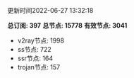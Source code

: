 更新时间2022-06-27 13:32:18

**总订阅: 397**
**总节点: 15778**
**有效节点: 3041**
- v2ray节点: 1998
- ss节点: 722
- ssr节点: 164
- trojan节点: 157
